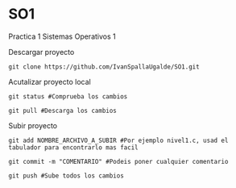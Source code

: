 # SO1
Practica 1 Sistemas Operativos 1

Descargar proyecto

    git clone https://github.com/IvanSpallaUgalde/SO1.git


Acutalizar proyecto local

    git status #Comprueba los cambios

    git pull #Descarga los cambios


Subir proyecto

    git add NOMBRE_ARCHIVO_A_SUBIR #Por ejemplo nivel1.c, usad el tabulador para encontrarlo mas facil

    git commit -m "COMENTARIO" #Podeis poner cualquier comentario

    git push #Sube todos los cambios
